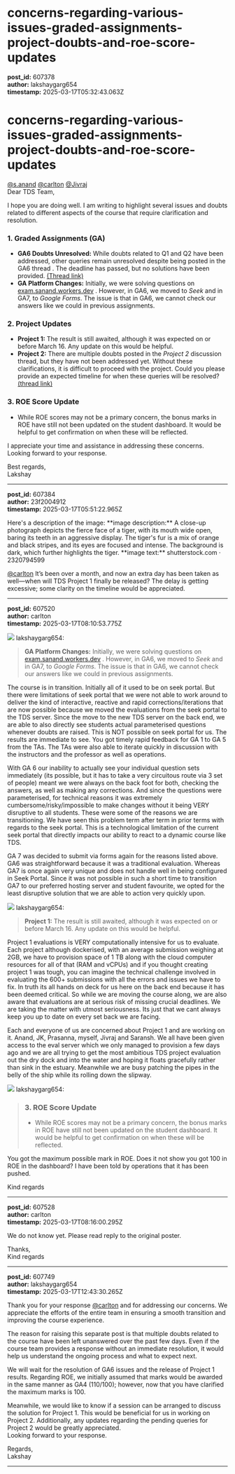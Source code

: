 # concerns-regarding-various-issues-graded-assignments-project-doubts-and-roe-score-updates

**post_id:** 607378  
**author:** lakshaygarg654  
**timestamp:** 2025-03-17T05:32:43.063Z

# concerns-regarding-various-issues-graded-assignments-project-doubts-and-roe-score-updates

[@s.anand](/u/s.anand) [@carlton](/u/carlton) [@Jivraj](/u/jivraj)  
Dear TDS Team,

I hope you are doing well. I am writing to highlight several issues and doubts related to different aspects of the course that require clarification and resolution.

### 1. Graded Assignments (GA)

* **GA6 Doubts Unresolved:** While doubts related to Q1 and Q2 have been addressed, other queries remain unresolved despite being posted in the GA6 thread . The deadline has passed, but no solutions have been provided. [(Thread link)](https://discourse.onlinedegree.iitm.ac.in/t/graded-assignment-6/169283)
* **GA Platform Changes:** Initially, we were solving questions on [exam.sanand.workers.dev](https://exam.sanand.workers.dev) . However, in GA6, we moved to *Seek* and in GA7, to *Google Forms*. The issue is that in GA6, we cannot check our answers like we could in previous assignments.

### 2. Project Updates

* **Project 1:** The result is still awaited, although it was expected on or before March 16. Any update on this would be helpful.
* **Project 2:** There are multiple doubts posted in the *Project 2* discussion thread, but they have not been addressed yet. Without these clarifications, it is difficult to proceed with the project. Could you please provide an expected timeline for when these queries will be resolved? [(thread link)](https://discourse.onlinedegree.iitm.ac.in/t/project-2-tds-solver-discussion-thread/169029/29)

### 3. ROE Score Update

* While ROE scores may not be a primary concern, the bonus marks in ROE have still not been updated on the student dashboard. It would be helpful to get confirmation on when these will be reflected.

I appreciate your time and assistance in addressing these concerns. Looking forward to your response.

Best regards,  
Lakshay

---

**post_id:** 607384  
**author:** 23f2004912  
**timestamp:** 2025-03-17T05:51:22.965Z

Here's a description of the image:
\*\*image description:\*\* A close-up photograph depicts the fierce face of a tiger, with its mouth wide open, baring its teeth in an aggressive display. The tiger's fur is a mix of orange and black stripes, and its eyes are focused and intense. The background is dark, which further highlights the tiger.
\*\*image text:\*\* shutterstock.com · 2320794599
  
[@carlton](/u/carlton) It’s been over a month, and now an extra day has been taken as well—when will TDS Project 1 finally be released? The delay is getting excessive; some clarity on the timeline would be appreciated.

---

**post_id:** 607520  
**author:** carlton  
**timestamp:** 2025-03-17T08:10:53.775Z

![](https://dub1.discourse-cdn.com/flex013/user_avatar/discourse.onlinedegree.iitm.ac.in/lakshaygarg654/48/129814_2.png) lakshaygarg654:

> **GA Platform Changes:** Initially, we were solving questions on [exam.sanand.workers.dev](https://exam.sanand.workers.dev) . However, in GA6, we moved to *Seek* and in GA7, to *Google Forms*. The issue is that in GA6, we cannot check our answers like we could in previous assignments.

The course is in transition. Initially all of it used to be on seek portal. But there were limitations of seek portal that we were not able to work around to deliver the kind of interactive, reactive and rapid corrections/iterations that are now possible because we moved the evaluations from the seek portal to the TDS server. Since the move to the new TDS server on the back end, we are able to also directly see students actual parameterised questions whenever doubts are raised. This is NOT possible on seek portal for us. The results are immediate to see. You got timely rapid feedback for GA 1 to GA 5 from the TAs. The TAs were also able to iterate quickly in discussion with the instructors and the professor as well as operations.

With GA 6 our inability to actually see your individual question sets immediately (its possible, but it has to take a very circuitous route via 3 set of people) meant we were always on the back foot for both, checking the answers, as well as making any corrections. And since the questions were parameterised, for technical reasons it was extremely cumbersome/risky/impossible to make changes without it being VERY disruptive to all students. These were some of the reasons we are transitioning. We have seen this problem term after term in prior terms with regards to the seek portal. This is a technological limitation of the current seek portal that directly impacts our ability to react to a dynamic course like TDS.

GA 7 was decided to submit via forms again for the reasons listed above. GA6 was straightforward because it was a traditional evaluation. Whereas GA7 is once again very unique and does not handle well in being configured in Seek Portal. Since it was not possible in such a short time to transition GA7 to our preferred hosting server and student favourite, we opted for the least disruptive solution that we are able to action very quickly upon.

![](https://dub1.discourse-cdn.com/flex013/user_avatar/discourse.onlinedegree.iitm.ac.in/lakshaygarg654/48/129814_2.png) lakshaygarg654:

> **Project 1:** The result is still awaited, although it was expected on or before March 16. Any update on this would be helpful.

Project 1 evaluations is VERY computationally intensive for us to evaluate. Each project although dockerised, with an average submission weighing at 2GB, we have to provision space of 1 TB along with the cloud computer resources for all of that (RAM and vCPUs) and if you thought creating project 1 was tough, you can imagine the technical challenge involved in evaluating the 600+ submissions with all the errors and issues we have to fix. In truth its all hands on deck for us here on the back end because it has been deemed critical. So while we are moving the course along, we are also aware that evaluations are at serious risk of missing crucial deadlines. We are taking the matter with utmost seriousness. Its just that we cant always keep you up to date on every set back we are facing.

Each and everyone of us are concerned about Project 1 and are working on it. Anand, JK, Prasanna, myself, Jivraj and Saransh. We all have been given access to the eval server which we only managed to provision a few days ago and we are all trying to get the most ambitious TDS project evaluation out the dry dock and into the water and hoping it floats gracefully rather than sink in the estuary. Meanwhile we are busy patching the pipes in the belly of the ship while its rolling down the slipway.

![](https://dub1.discourse-cdn.com/flex013/user_avatar/discourse.onlinedegree.iitm.ac.in/lakshaygarg654/48/129814_2.png) lakshaygarg654:

> ### 3. ROE Score Update
>
> * While ROE scores may not be a primary concern, the bonus marks in ROE have still not been updated on the student dashboard. It would be helpful to get confirmation on when these will be reflected.

You got the maximum possible mark in ROE. Does it not show you got 100 in ROE in the dashboard? I have been told by operations that it has been pushed.

Kind regards

---

**post_id:** 607528  
**author:** carlton  
**timestamp:** 2025-03-17T08:16:00.295Z

We do not know yet. Please read reply to the original poster.

Thanks,  
Kind regards

---

**post_id:** 607749  
**author:** lakshaygarg654  
**timestamp:** 2025-03-17T12:43:30.265Z

Thank you for your response [@carlton](/u/carlton) and for addressing our concerns. We appreciate the efforts of the entire team in ensuring a smooth transition and improving the course experience.

The reason for raising this separate post is that multiple doubts related to the course have been left unanswered over the past few days. Even if the course team provides a response without an immediate resolution, it would help us understand the ongoing process and what to expect next.

We will wait for the resolution of GA6 issues and the release of Project 1 results. Regarding ROE, we initially assumed that marks would be awarded in the same manner as GA4 (110/100); however, now that you have clarified the maximum marks is 100.

Meanwhile, we would like to know if a session can be arranged to discuss the solution for Project 1. This would be beneficial for us in working on Project 2. Additionally, any updates regarding the pending queries for Project 2 would be greatly appreciated.  
Looking forward to your response.

Regards,  
Lakshay

---

